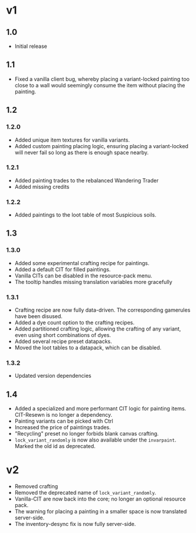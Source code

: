# v1
## 1.0
- Initial release

## 1.1
- Fixed a vanilla client bug, whereby placing a variant-locked painting too close to a wall would seemingly consume the item without placing the painting.

## 1.2
### 1.2.0
- Added unique item textures for vanilla variants.
- Added custom painting placing logic, ensuring placing a variant-locked will never fail so long as there is enough space nearby.
### 1.2.1
- Added painting trades to the rebalanced Wandering Trader
- Added missing credits
### 1.2.2
- Added paintings to the loot table of most Suspicious soils.

## 1.3
### 1.3.0
- Added some experimental crafting recipe for paintings.
- Added a default CIT for filled paintings.
- Vanilla CITs can be disabled in the resource-pack menu.
- The tooltip handles missing translation variables more gracefully
### 1.3.1
- Crafting recipe are now fully data-driven. The corresponding gamerules have been disused.
- Added a dye count option to the crafting recipes.
- Added partitioned crafting logic, allowing the crafting of any variant, even using short combinations of dyes.
- Added several recipe preset datapacks.
- Moved the loot tables to a datapack, which can be disabled.
### 1.3.2
- Updated version dependencies

## 1.4
- Added a specialized and more performant CIT logic for painting items. CIT-Resewn is no longer a dependency.
- Painting variants can be picked with Ctrl
- Increased the price of paintings trades.
- "Recycling" preset no longer forbids blank canvas crafting.
- `lock_variant_randomly` is now also available under the `invarpaint`. Marked the old id as deprecated.

# v2
- Removed crafting
- Removed the deprecated name of `lock_variant_randomly`.
- Vanilla-CIT are now back into the core; no longer an optional resource pack.
- The warning for placing a painting in a smaller space is now translated server-side.
- The inventory-desync fix is now fully server-side.
